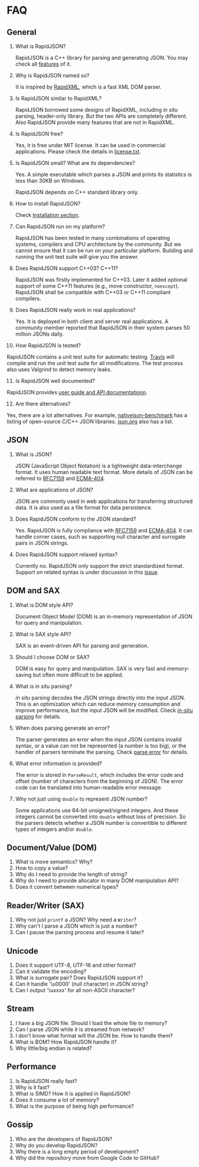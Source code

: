 # FAQ

## General

1. What is RapidJSON?

   RapidJSON is a C++ library for parsing and generating JSON. You may check all [features](doc/features.md) of it.

2. Why is RapidJSON named so?

   It is inspired by [RapidXML](http://rapidxml.sourceforge.net/), which is a fast XML DOM parser.

3. Is RapidJSON similar to RapidXML?

   RapidJSON borrowed some designs of RapidXML, including *in situ* parsing, header-only library. But the two APIs are completely different. Also RapidJSON provide many features that are not in RapidXML.

4. Is RapidJSON free?

   Yes, it is free under MIT license. It can be used in commercial applications. Please check the details in [license.txt](https://github.com/miloyip/rapidjson/blob/master/license.txt).

5. Is RapidJSON small? What are its dependencies? 

   Yes. A simple executable which parses a JSON and prints its statistics is less than 30KB on Windows.

   RapidJSON depends on C++ standard library only.

6. How to install RapidJSON?

   Check [Installation section](http://miloyip.github.io/rapidjson/).

7. Can RapidJSON run on my platform?

   RapidJSON has been tested in many combinations of operating systems, compilers and CPU architecture by the community. But we cannot ensure that it can be run on your particular platform. Building and running the unit test suite will give you the answer.

8. Does RapidJSON support C++03? C++11?

   RapidJSON was firstly implemented for C++03. Later it added optional support of some C++11 features (e.g., move constructor, `noexcept`). RapidJSON shall be compatible with C++03 or C++11 compliant compilers.

9. Does RapidJSON really work in real applications?

   Yes. It is deployed in both client and server real applications. A community member reported that RapidJSON in their system parses 50 million JSONs daily.

10. How RapidJSON is tested?

   RapidJSON contains a unit test suite for automatic testing. [Travis](https://travis-ci.org/miloyip/rapidjson/) will compile and run the unit test suite for all modifications. The test process also uses Valgrind to detect memory leaks.

11. Is RapidJSON well documented?

   RapidJSON provides [user guide and API documentationn](http://miloyip.github.io/rapidjson/index.html).

12. Are there alternatives?

   Yes, there are a lot alternatives. For example, [nativejson-benchmark](https://github.com/miloyip/nativejson-benchmark) has a listing of open-source C/C++ JSON libraries. [json.org](http://www.json.org/) also has a list.

## JSON

1. What is JSON?

   JSON (JavaScript Object Notation) is a lightweight data-interchange format. It uses human readable text format. More details of JSON can be referred to [RFC7159](http://www.ietf.org/rfc/rfc7159.txt) and [ECMA-404](http://www.ecma-international.org/publications/standards/Ecma-404.htm).

2. What are applications of JSON?

   JSON are commonly used in web applications for transferring structured data. It is also used as a file format for data persistence.

2. Does RapidJSON conform to the JSON standard?

   Yes. RapidJSON is fully compliance with [RFC7159](http://www.ietf.org/rfc/rfc7159.txt) and [ECMA-404](http://www.ecma-international.org/publications/standards/Ecma-404.htm). It can handle corner cases, such as supporting null character and surrogate pairs in JSON strings.

3. Does RapidJSON support relaxed syntax?

   Currently no. RapidJSON only support the strict standardized format. Support on related syntax is under discussion in this [issue](https://github.com/miloyip/rapidjson/issues/36).

## DOM and SAX

1. What is DOM style API?

   Document Object Model (DOM) is an in-memory representation of JSON for query and manipulation.

2. What is SAX style API?

   SAX is an event-driven API for parsing and generation.

3. Should I choose DOM or SAX?

   DOM is easy for query and manipulation. SAX is very fast and memory-saving but often more difficult to be applied.

4. What is *in situ* parsing?

   *in situ* parsing decodes the JSON strings directly into the input JSON. This is an optimization which can reduce memory consumption and improve performance, but the input JSON will be modified. Check [in-situ parsing](http://miloyip.github.io/rapidjson/md_doc_dom.html#InSituParsing) for details.

5. When does parsing generate an error?

   The parser generates an error when the input JSON contains invalid syntax, or a value can not be represented (a number is too big), or the handler of parsers terminate the parsing. Check [parse error](http://miloyip.github.io/rapidjson/md_doc_dom.html#ParseError) for details.

6. What error information is provided? 

   The error is stored in `ParseResult`, which includes the error code and offset (number of characters from the beginning of JSON). The error code can be translated into human-readable error message.

7. Why not just using `double` to represent JSON number?

   Some applications use 64-bit unsigned/signed integers. And these integers cannot be converted into `double` without loss of precision. So the parsers detects whether a JSON number is convertible to different types of integers and/or `double`.

## Document/Value (DOM)

1. What is move semantics? Why?
2. How to copy a value?
3. Why do I need to provide the length of string?
4. Why do I need to provide allocator in many DOM manipulation API?
5. Does it convert between numerical types?

## Reader/Writer (SAX)

1. Why not just `printf` a JSON? Why need a `Writer`? 
2. Why can't I parse a JSON which is just a number?
3. Can I pause the parsing process and resume it later?

## Unicode

1. Does it support UTF-8, UTF-16 and other format?
2. Can it validate the encoding?
3. What is surrogate pair? Does RapidJSON support it?
4. Can it handle '\u0000' (null character) in JSON string?
5. Can I output '\uxxxx' for all non-ASCII character?

## Stream

1. I have a big JSON file. Should I load the whole file to memory?
2. Can I parse JSON while it is streamed from network?
3. I don't know what format will the JSON be. How to handle them?
4. What is BOM? How RapidJSON handle it?
5. Why little/big endian is related?

## Performance

1. Is RapidJSON really fast?
2. Why is it fast?
3. What is SIMD? How it is applied in RapidJSON?
4. Does it consume a lot of memory?
5. What is the purpose of being high performance?

## Gossip

1. Who are the developers of RapidJSON?
2. Why do you develop RapidJSON?
3. Why there is a long empty period of development?
4. Why did the repository move from Google Code to GitHub?
